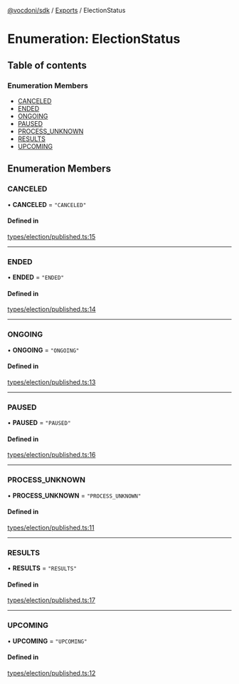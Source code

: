 [@vocdoni/sdk](/sdk) / [Exports](../modules.md) / ElectionStatus

# Enumeration: ElectionStatus

## Table of contents

### Enumeration Members

- [CANCELED](ElectionStatus.md#canceled)
- [ENDED](ElectionStatus.md#ended)
- [ONGOING](ElectionStatus.md#ongoing)
- [PAUSED](ElectionStatus.md#paused)
- [PROCESS\_UNKNOWN](ElectionStatus.md#process_unknown)
- [RESULTS](ElectionStatus.md#results)
- [UPCOMING](ElectionStatus.md#upcoming)

## Enumeration Members

### CANCELED

• **CANCELED** = ``"CANCELED"``

#### Defined in

[types/election/published.ts:15](https://github.com/vocdoni/vocdoni-sdk/blob/0a4464c/src/types/election/published.ts#L15)

___

### ENDED

• **ENDED** = ``"ENDED"``

#### Defined in

[types/election/published.ts:14](https://github.com/vocdoni/vocdoni-sdk/blob/0a4464c/src/types/election/published.ts#L14)

___

### ONGOING

• **ONGOING** = ``"ONGOING"``

#### Defined in

[types/election/published.ts:13](https://github.com/vocdoni/vocdoni-sdk/blob/0a4464c/src/types/election/published.ts#L13)

___

### PAUSED

• **PAUSED** = ``"PAUSED"``

#### Defined in

[types/election/published.ts:16](https://github.com/vocdoni/vocdoni-sdk/blob/0a4464c/src/types/election/published.ts#L16)

___

### PROCESS\_UNKNOWN

• **PROCESS\_UNKNOWN** = ``"PROCESS_UNKNOWN"``

#### Defined in

[types/election/published.ts:11](https://github.com/vocdoni/vocdoni-sdk/blob/0a4464c/src/types/election/published.ts#L11)

___

### RESULTS

• **RESULTS** = ``"RESULTS"``

#### Defined in

[types/election/published.ts:17](https://github.com/vocdoni/vocdoni-sdk/blob/0a4464c/src/types/election/published.ts#L17)

___

### UPCOMING

• **UPCOMING** = ``"UPCOMING"``

#### Defined in

[types/election/published.ts:12](https://github.com/vocdoni/vocdoni-sdk/blob/0a4464c/src/types/election/published.ts#L12)

